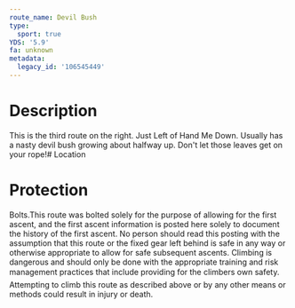 ```yaml
---
route_name: Devil Bush
type:
  sport: true
YDS: '5.9'
fa: unknown
metadata:
  legacy_id: '106545449'
---
```

# Description
This is the third route on the right.  Just Left of Hand Me Down.  Usually has a nasty devil bush growing about halfway up. Don't let those leaves get on your rope!# Location
# Protection
Bolts.This route was bolted solely for the purpose of allowing for the first ascent, and the first ascent information is posted here solely to document the history of the first ascent.  No person should read this posting with the assumption that this route or the fixed gear left behind is safe in any way or otherwise appropriate to allow for safe subsequent ascents.  Climbing is dangerous and should only be done with the appropriate training and risk management practices that include providing for the climbers own safety.  Attempting to climb this route as described above or by any other means or methods could result in injury or death.